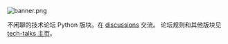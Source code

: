 ![banner.png](https://media.githubusercontent.com/media/adoyle-h/_imgs/master/github/tech-talks/banner.png)

不闲聊的技术论坛 Python 版块。在 [discussions][] 交流。
论坛规则和其他版块见 [tech-talks 主页](https://github.com/just-talks/tech-talks)。

[discussions]: https://github.com/just-talks/python/discussions
